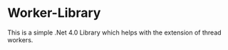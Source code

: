 Worker-Library
==============

This is a simple .Net 4.0 Library which helps with the extension of thread workers.